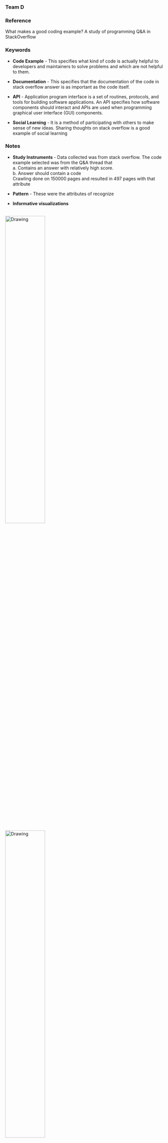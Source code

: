 ### Team D

### Reference
What makes a good coding example? A study of programming Q&A in StackOverflow

### Keywords 

- **Code Example** - This specifies what kind of code is actually helpful to developers and maintainers to solve problems and which are not helpful to them.

- **Documentation** - This specifies that the documentation of the code in stack overflow answer is as important as the code itself.

- **API** -  Application program interface is a set of routines, protocols, and tools for building software applications. An API specifies how software components should interact and APIs are used when programming graphical user interface (GUI) components.

- **Social Learning** - It is a method of participating with others to make sense of new ideas. Sharing thoughts on stack overflow is a good example of social learning

### Notes

- **Study Instruments** - Data collected was from stack overflow. The code example selected was from the Q&A thread that <br>
  a. Contains an answer with relatively high score.<br>
  b. Answer should contain a code<br>
  Crawling done on 150000 pages and resulted in 497 pages with that attribute

- **Pattern** - These were the attributes of recognize

- **Informative visualizations**
<br/><br/>
<img src="screenshots/growthRate.png" alt="Drawing" width="50%" height="50%"/>
<img src="screenshots/RankBookMark.png" alt="Drawing" width="50%" height="50%"/>
<img src="screenshots/AdditionBookMarkOverTime.png" alt="Drawing" width="50%" height="50%"/>

- **Future Work** - This is a collaborative way of tagging. In future its expected that the sites will continue to provide fertile ground for studying computer mediated collaborative systems and these will further help in automate the process of tagging on the basis of user behaviour


### Needs Improvement

- This is a manual way of tagging. The data provided shows how the trends of a user tagging with a particular keyword increases with number of bookmarks and there is a pattern followed. 
- This pattern can therefore be used to automatically tag some context with some machine learning paradigm. There are various kinds of tags and this information can be used for categorization.
- Tags themselves vary in frequency of use, as well as in what they describe. This paper was focused on the findings from Delicious, however which might only be a case with users using delicious. Findings need to be on a more diversed platform and on diverse set of data.



